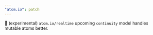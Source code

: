```yaml
---
"atom.io": patch
---
```


🐛 (experimental) `atom.io/realtime` upcoming `continuity` model handles mutable atoms better.
